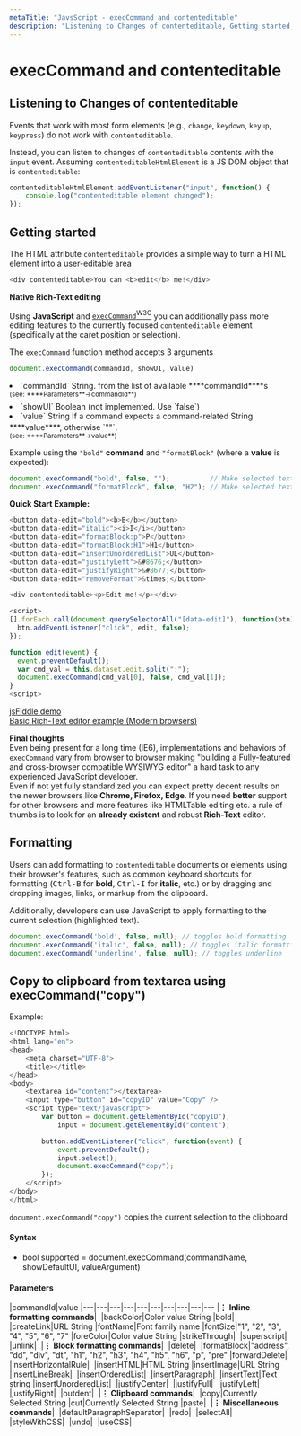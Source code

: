 ```yaml
---
metaTitle: "JavsScript - execCommand and contenteditable"
description: "Listening to Changes of contenteditable, Getting started, Formatting, Copy to clipboard from textarea using execCommand(copy)"
---
```


# execCommand and contenteditable



## Listening to Changes of contenteditable


Events that work with most form elements (e.g., `change`, `keydown`, `keyup`, `keypress`) do not work with  `contenteditable`.

Instead, you can listen to changes of `contenteditable` contents with the `input` event. Assuming `contenteditableHtmlElement` is a JS DOM object that is `contenteditable`:

```js
contenteditableHtmlElement.addEventListener("input", function() {
    console.log("contenteditable element changed");
});

```



## Getting started


The HTML attribute `contenteditable` provides a simple way to turn a HTML element into a user-editable area

```js
<div contenteditable>You can <b>edit</b> me!</div>

```

**Native Rich-Text editing**

Using **JavaScript** and [`execCommand`<sup>W3C</sup>](https://w3c.github.io/editing/execCommand.html) you can additionally pass more editing features to the currently focused `contenteditable` element (specifically at the caret position or selection).

The `execCommand` function method accepts 3 arguments

```js
document.execCommand(commandId, showUI, value)

```


<li>`commandId` String.  from the list of
available ****commandId****s<br />
<sup>(see: ****Parameters**→commandId**)</sup></li>
<li>`showUI` Boolean (not implemented. Use
`false`)</li>
<li>`value` String If a command
expects a command-related String ****value****, otherwise `""`. <sup><br />
(see: ****Parameters**→value**)</sup></li>

Example using the `"bold"` **command** and `"formatBlock"` (where a **value** is expected):

```js
document.execCommand("bold", false, "");          // Make selected text bold
document.execCommand("formatBlock", false, "H2"); // Make selected text Block-level <h2>

```

**Quick Start Example:**

```js
<button data-edit="bold"><b>B</b></button>
<button data-edit="italic"><i>I</i></button>
<button data-edit="formatBlock:p">P</button>
<button data-edit="formatBlock:H1">H1</button>
<button data-edit="insertUnorderedList">UL</button>
<button data-edit="justifyLeft">&#8676;</button>
<button data-edit="justifyRight">&#8677;</button>
<button data-edit="removeFormat">&times;</button>

<div contenteditable><p>Edit me!</p></div>

<script>
[].forEach.call(document.querySelectorAll("[data-edit]"), function(btn) {
  btn.addEventListener("click", edit, false);
});

function edit(event) {
  event.preventDefault();
  var cmd_val = this.dataset.edit.split(":");
  document.execCommand(cmd_val[0], false, cmd_val[1]);
}
<script>

```

[jsFiddle demo](https://jsfiddle.net/RokoCB/az7f38w7/)<br />
[Basic Rich-Text editor example (Modern browsers)](https://jsfiddle.net/RokoCB/yvshdr4q/)

**Final thoughts**<br />
Even being present for a long time (IE6), implementations and behaviors of `execCommand` vary from browser to browser making "building a Fully-featured and cross-browser compatible WYSIWYG editor" a hard task to any experienced JavaScript developer.<br />
Even if not yet fully standardized you can expect pretty decent results on the newer browsers like **Chrome, Firefox, Edge**. If you need **better** support for other browsers and more features like HTMLTable editing etc. a rule of thumbs is to look for an **already existent** and robust **Rich-Text** editor.



## Formatting


Users can add formatting to `contenteditable` documents or elements using their browser's features, such as common keyboard shortcuts for formatting (<kbd>Ctrl-B</kbd> for **bold**, <kbd>Ctrl-I</kbd> for **italic**, etc.) or by dragging and dropping images, links, or markup from the clipboard.

Additionally, developers can use JavaScript to apply formatting to the current selection (highlighted text).

```js
document.execCommand('bold', false, null); // toggles bold formatting
document.execCommand('italic', false, null); // toggles italic formatting
document.execCommand('underline', false, null); // toggles underline

```



## Copy to clipboard from textarea using execCommand("copy")


Example:

```js
<!DOCTYPE html>
<html lang="en">
<head>
    <meta charset="UTF-8">
    <title></title>
</head>
<body>
    <textarea id="content"></textarea>
    <input type="button" id="copyID" value="Copy" />
    <script type="text/javascript">
        var button = document.getElementById("copyID"),
            input = document.getElementById("content");

        button.addEventListener("click", function(event) {
            event.preventDefault();
            input.select();
            document.execCommand("copy");
        });
    </script>
</body>
</html>

```

`document.execCommand("copy")` copies the current selection to the clipboard



#### Syntax


- bool supported = document.execCommand(commandName, showDefaultUI, valueArgument)



#### Parameters


|commandId|value
|---|---|---|---|---|---|---|---|---|---
|**⋮ Inline formatting commands**| 
|backColor|Color value String
|bold| 
|createLink|URL String
|fontName|Font family name
|fontSize|"1", "2", "3", "4", "5", "6", "7"
|foreColor|Color value String
|strikeThrough| 
|superscript| 
|unlink| 
|**⋮ Block formatting commands**| 
|delete| 
|formatBlock|"address", "dd", "div", "dt", "h1", "h2", "h3", "h4", "h5", "h6", "p",  "pre"
|forwardDelete| 
|insertHorizontalRule| 
|insertHTML|HTML String
|insertImage|URL String
|insertLineBreak| 
|insertOrderedList| 
|insertParagraph| 
|insertText|Text string
|insertUnorderedList| 
|justifyCenter| 
|justifyFull| 
|justifyLeft| 
|justifyRight| 
|outdent| 
|**⋮ Clipboard commands**| 
|copy|Currently Selected String
|cut|Currently Selected String
|paste| 
|**⋮ Miscellaneous commands**| 
|defaultParagraphSeparator| 
|redo| 
|selectAll| 
|styleWithCSS| 
|undo| 
|useCSS| 

